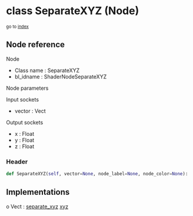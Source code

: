 # class SeparateXYZ (Node)

<sub>go to [index](/docs/index.md)</sub>

## Node reference

Node
 - Class name : SeparateXYZ
 - bl_idname : ShaderNodeSeparateXYZ

Node parameters

Input sockets
 - vector : Vect

Output sockets
 - x : Float
 - y : Float
 - z : Float

### Header

``` python
def SeparateXYZ(self, vector=None, node_label=None, node_color=None):
```

## Implementations

o Vect : [separate_xyz](/docs/Shader_classes/Vect.md#separate_xyz) [xyz](/docs/Shader_classes/Vect.md#xyz) 


